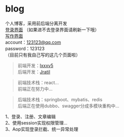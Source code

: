 # blog
个人博客，采用前后端分离开发  
[登录界面](http://blog.jratil.co/login) （如果进不去登录界面请刷新一下哦）  
[写作界面](http://blog.jratil.co/write)   
account：123123@qq.com  
password：123123  
（目前只有我自己写的这几个页面啦）  
    
> 前端开发：[lxxxv5](https://github.com/lxxxv5)  
> 后端开发：[Jratil](https://github.com/Jratil)  
   
> 前端技术栈：react...  
> 前端正在努力中...  

> 后端技术栈：springboot、mybatis、redis    
> 后端正在使用dubbo、swagger分成多模块重构中...  
  
1、登录、注册、文章编辑  
2、使用session实现权限管理...  
3、Aop实现登录拦截、统一异常处理
   

